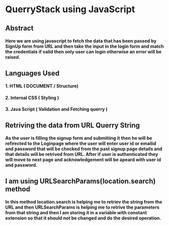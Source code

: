 # QuerryStack using JavaScript

## Abstract
#### Here we are using javascript to fetch the data that has been passed by SignUp form from URL and then take the input in the login form and match the credentials if valid then only user can login otherwise an error will be raised. 

## Languages Used
#### 1. HTML ( DOCUMENT / Structure)
#### 2. Internal CSS ( Styling )
#### 3. Java Script ( Validation and Fetching querry )

## Retriving the data from URL Querry String
#### As the user is filling the signup form and submitiing it then he will be refirected to the Loginpage where the user will enter user id or emailid and password that will be checked from the past signup page details and that details will be retrived from URL. After if user is authenticated they will move to next page and acknowledgement will be apeard with user id and password.

## I am using URLSearchParams(location.search) method
#### In this method location.search is helping me to retriev the string from the URL and then URLSearchParams is helping me to retrive the parameters from that string and then I am storing it in a variable with constant extension so that it should not be changed and do the desired operation.


